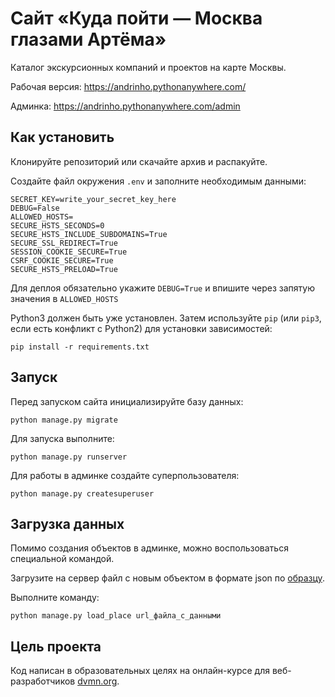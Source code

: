 # Сайт «Куда пойти — Москва глазами Артёма»

Каталог экскурсионных компаний и проектов на карте Москвы.

Рабочая версия: https://andrinho.pythonanywhere.com/

Админка: https://andrinho.pythonanywhere.com/admin

## Как установить

Клонируйте репозиторий или скачайте архив и распакуйте.

Создайте файл окружения `.env` и заполните необходимым данными:
```
SECRET_KEY=write_your_secret_key_here
DEBUG=False
ALLOWED_HOSTS=
SECURE_HSTS_SECONDS=0
SECURE_HSTS_INCLUDE_SUBDOMAINS=True
SECURE_SSL_REDIRECT=True
SESSION_COOKIE_SECURE=True
CSRF_COOKIE_SECURE=True
SECURE_HSTS_PRELOAD=True
```

Для деплоя обязательно укажите `DEBUG=True` и впишите через запятую значения в `ALLOWED_HOSTS`

Python3 должен быть уже установлен. 
Затем используйте `pip` (или `pip3`, если есть конфликт с Python2) для установки зависимостей:
```
pip install -r requirements.txt
```

## Запуск

Перед запуском сайта инициализируйте базу данных:
```
python manage.py migrate
```

Для запуска выполните:
```
python manage.py runserver
```

Для работы в админке создайте суперпользователя:
```
python manage.py createsuperuser
```

## Загрузка данных

Помимо создания объектов в админке, можно воспользоваться специальной командой.

Загрузите на сервер файл с новым объектом в формате json по [образцу](https://github.com/devmanorg/where-to-go-places/blob/master/places/%D0%94%D0%BE%D0%BC%2C%20%D0%B3%D0%B4%D0%B5%20%D1%81%D0%BD%D0%B8%D0%BC%D0%B0%D0%BB%D1%81%D1%8F%20%D1%84%D0%B8%D0%BB%D1%8C%D0%BC%20%C2%AB%D0%9F%D0%BE%D0%BA%D1%80%D0%BE%D0%B2%D1%81%D0%BA%D0%B8%D0%B5%20%D0%B2%D0%BE%D1%80%D0%BE%D1%82%D0%B0%C2%BB.json).

Выполните команду:
```
python manage.py load_place url_файла_с_данными
```

## Цель проекта

Код написан в образовательных целях на онлайн-курсе для веб-разработчиков [dvmn.org](https://dvmn.org/).
